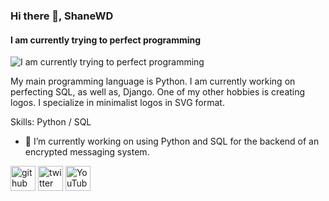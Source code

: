 ### Hi there 👋, ShaneWD
#### I am currently trying to perfect programming
![I am currently trying to perfect programming](https://pbs.twimg.com/profile_banners/1303691655699222530/1605128840/1500x500)

My main programming language is Python. I am currently working on perfecting SQL, as well as, Django. One of my other hobbies is creating logos. I specialize in minimalist logos in SVG format. 

Skills: Python / SQL

- 🔭 I’m currently working on using Python and SQL for the backend of an encrypted messaging system. 


[<img src='https://cdn.jsdelivr.net/npm/simple-icons@3.0.1/icons/github.svg' alt='github' height='40'>](https://github.com/ShaneWD)  [<img src='https://cdn.jsdelivr.net/npm/simple-icons@3.0.1/icons/twitter.svg' alt='twitter' height='40'>](https://twitter.com/ShaneWD)  [<img src='https://cdn.jsdelivr.net/npm/simple-icons@3.0.1/icons/youtube.svg' alt='YouTube' height='40'>](https://www.youtube.com/channel/ShaneWD)  

